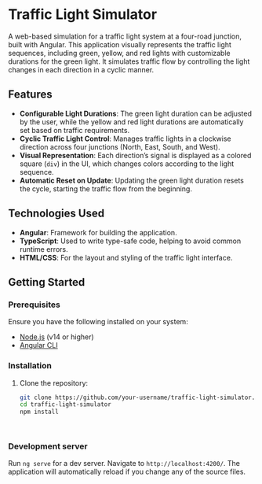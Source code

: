# Traffic Light Simulator

A web-based simulation for a traffic light system at a four-road junction, built with Angular. This application visually represents the traffic light sequences, including green, yellow, and red lights with customizable durations for the green light. It simulates traffic flow by controlling the light changes in each direction in a cyclic manner.

## Features

- **Configurable Light Durations**: The green light duration can be adjusted by the user, while the yellow and red light durations are automatically set based on traffic requirements.
- **Cyclic Traffic Light Control**: Manages traffic lights in a clockwise direction across four junctions (North, East, South, and West).
- **Visual Representation**: Each direction’s signal is displayed as a colored square (`div`) in the UI, which changes colors according to the light sequence.
- **Automatic Reset on Update**: Updating the green light duration resets the cycle, starting the traffic flow from the beginning.

## Technologies Used

- **Angular**: Framework for building the application.
- **TypeScript**: Used to write type-safe code, helping to avoid common runtime errors.
- **HTML/CSS**: For the layout and styling of the traffic light interface.

## Getting Started

### Prerequisites

Ensure you have the following installed on your system:
- [Node.js](https://nodejs.org/) (v14 or higher)
- [Angular CLI](https://angular.io/cli)

### Installation


1. Clone the repository:
   ```bash
   git clone https://github.com/your-username/traffic-light-simulator.git
   cd traffic-light-simulator
   npm install

    
### Development server

Run `ng serve` for a dev server. Navigate to `http://localhost:4200/`. The application will automatically reload if you change any of the source files.
